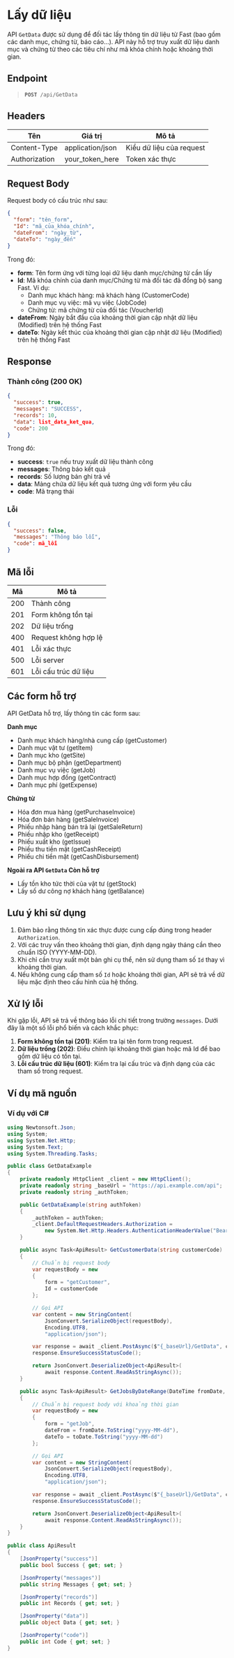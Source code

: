 # Lấy dữ liệu

API `GetData` được sử dụng để đối tác lấy thông tin dữ liệu từ Fast (bao gồm các danh mục, chứng từ, báo cáo...). API này hỗ trợ truy xuất dữ liệu danh mục và chứng từ theo các tiêu chí như mã khóa chính hoặc khoảng thời gian.

## Endpoint

<blockquote>
  <pre><code><b>POST</b> /api/GetData</code></pre>
</blockquote>

## Headers

| Tên           | Giá trị          | Mô tả                    |
| ------------- | ---------------- | ------------------------ |
| Content-Type  | application/json | Kiểu dữ liệu của request |
| Authorization | your_token_here  | Token xác thực           |

## Request Body

Request body có cấu trúc như sau:

```json
{
  "form": "tên_form",
  "Id": "mã_của_khóa_chính",
  "dateFrom": "ngày_từ",
  "dateTo": "ngày_đến"
}
```

Trong đó:

- **form**: Tên form ứng với từng loại dữ liệu danh mục/chứng từ cần lấy
- **Id**: Mã khóa chính của danh mục/Chứng từ mà đối tác đã đồng bộ sang Fast. Ví dụ:
  - Danh mục khách hàng: mã khách hàng (CustomerCode)
  - Danh mục vụ việc: mã vụ việc (JobCode)
  - Chứng từ: mã chứng từ của đối tác (VoucherId)
- **dateFrom**: Ngày bắt đầu của khoảng thời gian cập nhật dữ liệu (Modified) trên hệ thống Fast
- **dateTo**: Ngày kết thúc của khoảng thời gian cập nhật dữ liệu (Modified) trên hệ thống Fast

## Response

### Thành công (200 OK)

```json
{
  "success": true,
  "messages": "SUCCESS",
  "records": 10,
  "data": list_data_ket_qua,
  "code": 200
}
```

Trong đó:

- **success**: `true` nếu truy xuất dữ liệu thành công
- **messages**: Thông báo kết quả
- **records**: Số lượng bản ghi trả về
- **data**: Mảng chứa dữ liệu kết quả tương ứng với form yêu cầu
- **code**: Mã trạng thái

### Lỗi

```json
{
  "success": false,
  "messages": "Thông báo lỗi",
  "code": mã_lỗi
}
```

## Mã lỗi

| Mã  | Mô tả                |
| --- | -------------------- |
| 200 | Thành công           |
| 201 | Form không tồn tại   |
| 202 | Dữ liệu trống        |
| 400 | Request không hợp lệ |
| 401 | Lỗi xác thực         |
| 500 | Lỗi server           |
| 601 | Lỗi cấu trúc dữ liệu |

## Các form hỗ trợ

API GetData hỗ trợ, lấy thông tin các form sau:

**Danh mục**

- Danh mục khách hàng/nhà cung cấp (getCustomer)
- Danh mục vật tư (getItem)
- Danh mục kho (getSite)
- Danh mục bộ phận (getDepartment)
- Danh mục vụ việc (getJob)
- Danh mục hợp đồng (getContract)
- Danh mục phí (getExpense)

**Chứng từ**

- Hóa đơn mua hàng (getPurchaseInvoice)
- Hóa đơn bán hàng (getSaleInvoice)
- Phiếu nhập hàng bán trả lại (getSaleReturn)
- Phiếu nhập kho (getReceipt)
- Phiếu xuất kho (getIssue)
- Phiếu thu tiền mặt (getCashReceipt)
- Phiếu chi tiền mặt (getCashDisbursement)

**Ngoài ra API `GetData` Còn hỗ trợ**

- Lấy tồn kho tức thời của vật tư (getStock)
- Lấy số dư công nợ khách hàng (getBalance)

## Lưu ý khi sử dụng

1. Đảm bảo rằng thông tin xác thực được cung cấp đúng trong header `Authorization`.
2. Với các truy vấn theo khoảng thời gian, định dạng ngày tháng cần theo chuẩn ISO (YYYY-MM-DD).
3. Khi chỉ cần truy xuất một bản ghi cụ thể, nên sử dụng tham số `Id` thay vì khoảng thời gian.
4. Nếu không cung cấp tham số `Id` hoặc khoảng thời gian, API sẽ trả về dữ liệu mặc định theo cấu hình của hệ thống.

## Xử lý lỗi

Khi gặp lỗi, API sẽ trả về thông báo lỗi chi tiết trong trường `messages`. Dưới đây là một số lỗi phổ biến và cách khắc phục:

1. **Form không tồn tại (201)**: Kiểm tra lại tên form trong request.
2. **Dữ liệu trống (202)**: Điều chỉnh lại khoảng thời gian hoặc mã Id để bao gồm dữ liệu có tồn tại.
3. **Lỗi cấu trúc dữ liệu (601)**: Kiểm tra lại cấu trúc và định dạng của các tham số trong request.

## Ví dụ mã nguồn

### Ví dụ với C#

```csharp
using Newtonsoft.Json;
using System;
using System.Net.Http;
using System.Text;
using System.Threading.Tasks;

public class GetDataExample
{
    private readonly HttpClient _client = new HttpClient();
    private readonly string _baseUrl = "https://api.example.com/api";
    private readonly string _authToken;

    public GetDataExample(string authToken)
    {
        _authToken = authToken;
        _client.DefaultRequestHeaders.Authorization =
            new System.Net.Http.Headers.AuthenticationHeaderValue("Bearer", _authToken);
    }

    public async Task<ApiResult> GetCustomerData(string customerCode)
    {
        // Chuẩn bị request body
        var requestBody = new
        {
            form = "getCustomer",
            Id = customerCode
        };

        // Gọi API
        var content = new StringContent(
            JsonConvert.SerializeObject(requestBody),
            Encoding.UTF8,
            "application/json");

        var response = await _client.PostAsync($"{_baseUrl}/GetData", content);
        response.EnsureSuccessStatusCode();

        return JsonConvert.DeserializeObject<ApiResult>(
            await response.Content.ReadAsStringAsync());
    }

    public async Task<ApiResult> GetJobsByDateRange(DateTime fromDate, DateTime toDate)
    {
        // Chuẩn bị request body với khoảng thời gian
        var requestBody = new
        {
            form = "getJob",
            dateFrom = fromDate.ToString("yyyy-MM-dd"),
            dateTo = toDate.ToString("yyyy-MM-dd")
        };

        // Gọi API
        var content = new StringContent(
            JsonConvert.SerializeObject(requestBody),
            Encoding.UTF8,
            "application/json");

        var response = await _client.PostAsync($"{_baseUrl}/GetData", content);
        response.EnsureSuccessStatusCode();

        return JsonConvert.DeserializeObject<ApiResult>(
            await response.Content.ReadAsStringAsync());
    }
}

public class ApiResult
{
    [JsonProperty("success")]
    public bool Success { get; set; }

    [JsonProperty("messages")]
    public string Messages { get; set; }

    [JsonProperty("records")]
    public int Records { get; set; }

    [JsonProperty("data")]
    public object Data { get; set; }

    [JsonProperty("code")]
    public int Code { get; set; }
}
```
